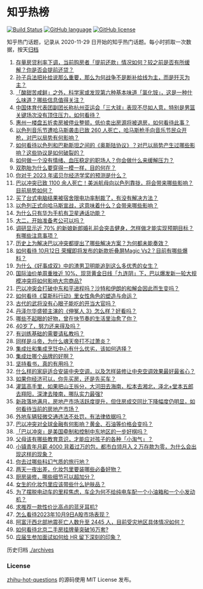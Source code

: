 # 知乎热榜
[![Build Status](https://github.com/ToWeLong/zhihu-hot-questions/workflows/CI/badge.svg)](https://github.com/ToWeLong/zhihu-hot-questions/actions)
[![GitHub language](https://img.shields.io/badge/language-golang-orange.svg)](https://golang.org/)
[![GitHub license](https://img.shields.io/github/license/ToWeLong/zhihu-hot-questions)](https://github.com/ToWeLong/zhihu-hot-questions/blob/main/LICENSE)

知乎热门话题，记录从 2020-11-29 日开始的知乎热门话题。每小时抓取一次数据，按天[归档](./archives)

<!-- BEGIN -->

1. [存量房贷利率下调，当前购房者「提前还款」情况如何？较之前是否有所缓解？你是否会提前还贷？](https://www.zhihu.com/question/625143527)
1. [孙子兵法把补给说那么重要，那么为何战争不是断补给线为主，而是歼灭为主？](https://www.zhihu.com/question/624529483)
1. [「酸甜苦咸鲜」之外，科学家或发现第六种基本味道「氯化铵」，这是一种什么味道？哪些信息值得关注？](https://www.zhihu.com/question/625101433)
1. [中国体育代表团副团长称杭州亚运会「三大球」表现不尽如人意，特别是男篮关键场次没有顶住压力，如何看待？](https://www.zhihu.com/question/625164876)
1. [惠州一楼盘五折卖房被停业整顿，低价卖出房源将被退房，如何看待此事？](https://www.zhihu.com/question/625207091)
1. [以色列音乐节遭哈马斯袭击已致 260 人死亡，哈马斯枪手向音乐节民众开枪，对巴以局势有何影响？](https://www.zhihu.com/question/625251338)
1. [如何看待以色列和巴勒斯坦之间的《奥斯陆协议》？对巴以局势产生过哪些影响？这些协议是如何破裂的？](https://www.zhihu.com/question/625262961)
1. [如何做一个没有情绪、血压稳定的职场人？你会做什么来缓解压力？](https://www.zhihu.com/question/623134708)
1. [双胞胎为什么要穿得一模一样，目的何在？](https://www.zhihu.com/question/622527987)
1. [你对于 2023 年诺贝尔经济学奖的预测是什么？](https://www.zhihu.com/question/622056011)
1. [巴以冲突已致 1100 余人死亡！美派航母向以色列靠拢，将会带来哪些影响？目前局势如何？](https://www.zhihu.com/question/625255173)
1. [买了台式电脑结果被宿舍限电功率制裁了，有没有解决方法？](https://www.zhihu.com/question/624561930)
1. [以色列正式向哈马斯宣战，这意味着什么？会带来哪些影响？](https://www.zhihu.com/question/625185576)
1. [为什么只有华为手机有卫星通话功能？](https://www.zhihu.com/question/620650248)
1. [大二，开始准备考公可以吗？](https://www.zhihu.com/question/622284969)
1. [调研显示近 70% 的新娘新郎婚礼前会突击健身，怎样做才能实现预期目标？有哪些注意事项？](https://www.zhihu.com/question/625001656)
1. [历史上为解决巴以冲突都提出了哪些解决方案？为何都未能奏效？](https://www.zhihu.com/question/625094733)
1. [如何看待 10月12日 荣耀即将发布的新款折叠屏Magic Vs2？目前有哪些爆料？](https://www.zhihu.com/question/625266638)
1. [为什么《好事成双》中的渣男卫明能追到这么多优秀的女生？](https://www.zhihu.com/question/624730479)
1. [国际油价单周重挫近 10%、现货黄金日线「九连阴」下，巴以爆发新一轮大规模冲突将如何影响大宗商品?](https://www.zhihu.com/question/625206965)
1. [巴以冲突会打破中东和平进程吗？沙特和伊朗的和解会因此而生变吗？](https://www.zhihu.com/question/625098191)
1. [如何看待《莫斯科行动》里女性角色的塑造与命运？](https://www.zhihu.com/question/624862261)
1. [古代的武将没有心眼子能吃的开当大官吗？](https://www.zhihu.com/question/625097687)
1. [丹泽尔华盛顿主演的《伸冤人 3》怎么样？好看吗？](https://www.zhihu.com/question/620452956)
1. [哪些不起眼的好物，曾在快节奏的生活里治愈了你？](https://www.zhihu.com/question/617354356)
1. [40岁了，努力还来得及吗？](https://www.zhihu.com/question/620047732)
1. [有训练基础的需要请私教吗？](https://www.zhihu.com/question/624945492)
1. [同样是斗帝，为什么魂天帝打不过萧炎？](https://www.zhihu.com/question/267176512)
1. [集成灶和集成烹饪中心有什么优劣，该如何选择？](https://www.zhihu.com/question/426411256)
1. [集成灶哪个品牌的好啊？](https://www.zhihu.com/question/285101118)
1. [坚持看书，真的有用吗？](https://www.zhihu.com/question/618858257)
1. [什么样的家庭适合安装中央空调，以及怎样装修让中央空调效果最好最省心？](https://www.zhihu.com/question/625108691)
1. [如果你经济可以，你先买房，还是先买车？](https://www.zhihu.com/question/625194187)
1. [灌篮高手里，如果把山王拆分，大河田去海南，松本去湘北，泽北+堂本五郎去翔阳，深津去陵南，哪队实力最强?](https://www.zhihu.com/question/624516579)
1. [新政落地满月，房地产市场活跃度提升，但住房成交同比下降幅度仍明显，如何看待当前的房地产市场？](https://www.zhihu.com/question/625250238)
1. [外地车辆轻微交通违法不处罚，有法律依据吗？](https://www.zhihu.com/question/624001813)
1. [巴以冲突对全球金融有何影响？黄金、石油等价格会变吗？](https://www.zhihu.com/question/625165702)
1. [「巴以冲突」是美国牵制和控制中东地区的一步好棋吗？](https://www.zhihu.com/question/625106944)
1. [父母该有哪些教育意识，才能应对孩子的各种「小淘气」？](https://www.zhihu.com/question/625045598)
1. [小镇青年月薪 4000 背着过万的包，都市白领月入 2 万存款为零，为什么会出现这样的现象？](https://www.zhihu.com/question/625272107)
1. [你去过哪些科幻气质的旅行地？](https://www.zhihu.com/question/622042716)
1. [两天一夜出差，化妆包里要装哪些必备好物？](https://www.zhihu.com/question/622787663)
1. [厨房装修，哪些细节可以超加分？](https://www.zhihu.com/question/455637837)
1. [女生的化妆包里应该带些什么护肤品？](https://www.zhihu.com/question/622787551)
1. [为了摆脱电动车的里程焦虑，车企为何不给纯电车配一个小油箱和一个小发动机？](https://www.zhihu.com/question/624611663)
1. [求推荐一款性价比高点的蓝牙耳机?](https://www.zhihu.com/question/622183969)
1. [怎么看待2023年10月9日A股市场表现？](https://www.zhihu.com/question/625250333)
1. [阿富汗西北部地震死亡人数升至 2445 人，目前受灾地区具体情况如何？](https://www.zhihu.com/question/625093442)
1. [如何看待北京二手房挂牌量突破16万套?](https://www.zhihu.com/question/624883229)
1. [应届生参加面试如何给 HR 留下深刻的印象？](https://www.zhihu.com/question/622556046)

<!-- END -->

历史归档 [./archives](./archives)


### License
[zhihu-hot-questions](https://github.com/towelong/zhihu-hot-questions) 的源码使用 MIT License 发布。
